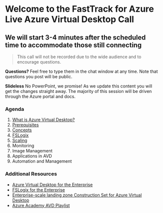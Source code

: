 # Welcome to the FastTrack for Azure Live Azure Virtual Desktop Call
## We will start 3-4 minutes after the scheduled time to accommodate those still connecting

> This call will not be recorded due to the wide audience and to encourage questions.

**Questions?** Feel free to type them in the chat window at any time. Note that questions you post will be public.

**Slideless** No PowerPoint, we promise! As we update this content you will get the changes straight away. The majority of this session will be driven through the Azure portal and docs.

### Agenda
1. [What is Azure Virtual Desktop?](https://aka.ms/WVDDocs)
1. [Prerequisites](https://docs.microsoft.com/en-us/azure/virtual-desktop/overview#requirements)
1. [Concepts](https://docs.microsoft.com/en-us/azure/virtual-desktop/environment-setup)
1. [FSLogix](https://aka.msfslogx/)
1. [Scaling](https://docs.microsoft.com/en-us/azure/virtual-desktop/set-up-scaling-script)
1. Monitoring
1. Image Management
1. Applications in AVD
1. Automation and Management

### Additional Resources
- [Azure Virtual Desktop for the Enterprise](https://docs.microsoft.com/en-us/azure/architecture/example-scenario/wvd/windows-virtual-desktop)
- [FSLogix for the Enterprise](https://docs.microsoft.com/en-us/azure/architecture/example-scenario/wvd/windows-virtual-desktop-fslogix)
- [Enterprise-scale landing zone Construction Set for Azure Virtual Desktop](https://docs.microsoft.com/en-us/azure/cloud-adoption-framework/scenarios/wvd/enterprise-scale-landing-zone)
- [Azure Academy AVD Playlist](https://aka.ms/AzureAcademy-WVD)